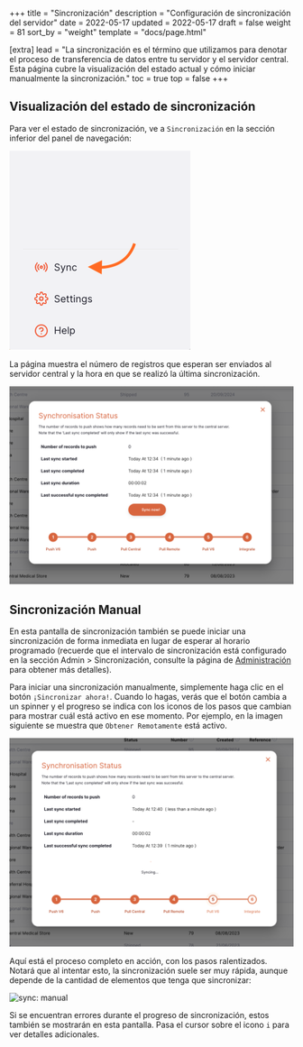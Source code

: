 +++
title = "Sincronización"
description = "Configuración de sincronización del servidor"
date = 2022-05-17
updated = 2022-05-17
draft = false
weight = 81
sort_by = "weight"
template = "docs/page.html"

[extra]
lead = "La sincronización es el término que utilizamos para denotar el proceso de transferencia de datos entre tu servidor y el servidor central. Esta página cubre la visualización del estado actual y cómo iniciar manualmente la sincronización."
toc = true
top = false
+++

## Visualización del estado de sincronización

Para ver el estado de sincronización, ve a `Sincronización` en la sección inferior del panel de navegación:

![sync: nav](images/sync_nav.png)

La página muestra el número de registros que esperan ser enviados al servidor central y la hora en que se realizó la última sincronización.

![sync: status](images/sync_status.png)

## Sincronización Manual

En esta pantalla de sincronización también se puede iniciar una sincronización de forma inmediata en lugar de esperar al horario programado (recuerde que el intervalo de sincronización está configurado en la sección Admin > Sincronización, consulte la página de [Administración](/docs/settings/synchronisation/) para obtener más detalles).

Para iniciar una sincronización manualmente, simplemente haga clic en el botón `¡Sincronizar ahora!`. Cuando lo hagas, verás que el botón cambia a un spinner y el progreso se indica con los iconos de los pasos que cambian para mostrar cuál está activo en ese momento. Por ejemplo, en la imagen siguiente se muestra que `Obtener Remotamente` está activo.

![sync: manual](images/sync_in_progress.png)

Aquí está el proceso completo en acción, con los pasos ralentizados. Notará que al intentar esto, la sincronización suele ser muy rápida, aunque depende de la cantidad de elementos que tenga que sincronizar:

![sync: manual](images/sync.gif)

Si se encuentran errores durante el progreso de sincronización, estos también se mostrarán en esta pantalla. Pasa el cursor sobre el icono `i` para ver detalles adicionales.
